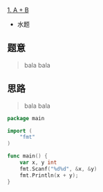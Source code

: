 [1. A + B](https://www.acwing.com/problem/content/1/)
+ 水题

## 题意

> bala bala

## 思路

> bala bala

```go
package main

import (
    "fmt"
)

func main() {
    var x, y int
    fmt.Scanf("%d%d", &x, &y)
    fmt.Println(x + y);
}
```
